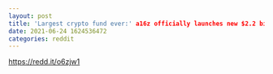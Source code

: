 ```yaml
--- 
layout: post 
title: 'Largest crypto fund ever:' a16z officially launches new $2.2 billion crypto venture fund 
date: 2021-06-24 1624536472 
categories: reddit 
--- 
```

https://redd.it/o6zjw1